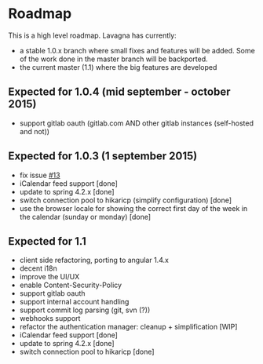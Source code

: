 # Roadmap

This is a high level roadmap. Lavagna has currently:

 - a stable 1.0.x branch where small fixes and features will be added. Some of the work done in the master branch will be backported.
 - the current master (1.1) where the big features are developed
 
 
## Expected for 1.0.4 (mid september - october 2015)

 - support gitlab oauth (gitlab.com AND other gitlab instances (self-hosted and not))

## Expected for 1.0.3 (1 september 2015)

 - fix issue [#13](https://github.com/digitalfondue/lavagna/issues/13)
 - iCalendar feed support [done]
 - update to spring 4.2.x  [done]
 - switch connection pool to hikaricp (simplify configuration)  [done]
 - use the browser locale for showing the correct first day of the week in the calendar (sunday or monday)  [done]

## Expected for 1.1 

 - client side refactoring, porting to angular 1.4.x
 - decent i18n
 - improve the UI/UX
 - enable Content-Security-Policy
 - support gitlab oauth
 - support internal account handling
 - support commit log parsing (git, svn (?))
 - webhooks support
 - refactor the authentication manager: cleanup + simplification [WIP]
 - iCalendar feed support [done]
 - update to spring 4.2.x [done]
 - switch connection pool to hikaricp [done]
 
